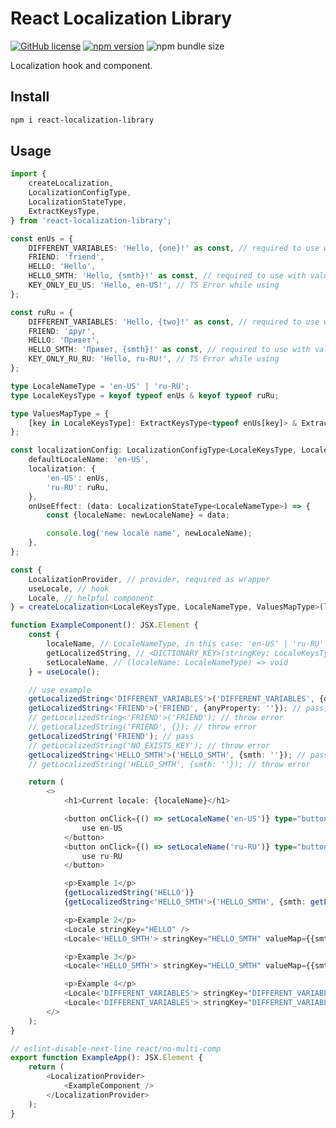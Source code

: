 # React Localization Library

[![GitHub license](https://img.shields.io/npm/l/react-localization-library)](https://github.com/webbestmaster/react-localization-library/blob/master/license)
[![npm version](https://img.shields.io/npm/v/react-localization-library.svg?style=flat)](https://www.npmjs.com/package/react-localization-library)
![npm bundle size](https://img.shields.io/bundlephobia/minzip/react-localization-library)
<!-- [![GitHub stars](https://img.shields.io/github/stars/webbestmaster/react-localization-library?style=social&maxAge=2592000)](https://github.com/webbestmaster/react-localization-library/) -->

Localization hook and component.

## Install

```bash
npm i react-localization-library
```

## Usage
```typescript jsx
import {
    createLocalization,
    LocalizationConfigType,
    LocalizationStateType,
    ExtractKeysType,
} from 'react-localization-library';

const enUs = {
    DIFFERENT_VARIABLES: 'Hello, {one}!' as const, // required to use with value map
    FRIEND: 'friend',
    HELLO: 'Hello',
    HELLO_SMTH: 'Hello, {smth}!' as const, // required to use with value map
    KEY_ONLY_EU_US: 'Hello, en-US!', // TS Error while using
};

const ruRu = {
    DIFFERENT_VARIABLES: 'Hello, {two}!' as const, // required to use with value map
    FRIEND: 'друг',
    HELLO: 'Привет',
    HELLO_SMTH: 'Привет, {smth}!' as const, // required to use with value map
    KEY_ONLY_RU_RU: 'Hello, ru-RU!', // TS Error while using
};

type LocaleNameType = 'en-US' | 'ru-RU';
type LocaleKeysType = keyof typeof enUs & keyof typeof ruRu;

type ValuesMapType = {
    [key in LocaleKeysType]: ExtractKeysType<typeof enUs[key]> & ExtractKeysType<typeof ruRu[key]>;
};

const localizationConfig: LocalizationConfigType<LocaleKeysType, LocaleNameType> = {
    defaultLocaleName: 'en-US',
    localization: {
        'en-US': enUs,
        'ru-RU': ruRu,
    },
    onUseEffect: (data: LocalizationStateType<LocaleNameType>) => {
        const {localeName: newLocaleName} = data;

        console.log('new locale name', newLocaleName);
    },
};

const {
    LocalizationProvider, // provider, required as wrapper
    useLocale, // hook
    Locale, // helpful component
} = createLocalization<LocaleKeysType, LocaleNameType, ValuesMapType>(localizationConfig);

function ExampleComponent(): JSX.Element {
    const {
        localeName, // LocaleNameType, in this case: 'en-US' | 'ru-RU'
        getLocalizedString, // <DICTIONARY_KEY>(stringKey: LocaleKeysType, valueMap?: Record<string, ReactNode>) => string;
        setLocaleName, // (localeName: LocaleNameType) => void
    } = useLocale();

    // use example
    getLocalizedString<'DIFFERENT_VARIABLES'>('DIFFERENT_VARIABLES', {one: '', two: ''}); //  pass
    getLocalizedString<'FRIEND'>('FRIEND', {anyProperty: ''}); // pass, use 'as const' with parameters to control
    // getLocalizedString<'FRIEND'>('FRIEND'); // throw error
    // getLocalizedString('FRIEND', {}); // throw error
    getLocalizedString('FRIEND'); // pass
    // getLocalizedString('NO_EXISTS_KEY'); // throw error
    getLocalizedString<'HELLO_SMTH'>('HELLO_SMTH', {smth: ''}); // pass
    // getLocalizedString('HELLO_SMTH', {smth: ''}); // throw error

    return (
        <>
            <h1>Current locale: {localeName}</h1>

            <button onClick={() => setLocaleName('en-US')} type="button">
                use en-US
            </button>
            <button onClick={() => setLocaleName('ru-RU')} type="button">
                use ru-RU
            </button>

            <p>Example 1</p>
            {getLocalizedString('HELLO')}
            {getLocalizedString<'HELLO_SMTH'>('HELLO_SMTH', {smth: getLocalizedString('FRIEND')})}

            <p>Example 2</p>
            <Locale stringKey="HELLO" />
            <Locale<'HELLO_SMTH'> stringKey="HELLO_SMTH" valueMap={{smth: <Locale stringKey="FRIEND" />}} />

            <p>Example 3</p>
            <Locale<'HELLO_SMTH'> stringKey="HELLO_SMTH" valueMap={{smth: '100500'}} />

            <p>Example 4</p>
            <Locale<'DIFFERENT_VARIABLES'> stringKey="DIFFERENT_VARIABLES" valueMap={{one: '100500', two: '100500'}} />
            <Locale<'DIFFERENT_VARIABLES'> stringKey="DIFFERENT_VARIABLES" valueMap={{one: '100500', two: '100500'}} />
        </>
    );
}

// eslint-disable-next-line react/no-multi-comp
export function ExampleApp(): JSX.Element {
    return (
        <LocalizationProvider>
            <ExampleComponent />
        </LocalizationProvider>
    );
}
```

